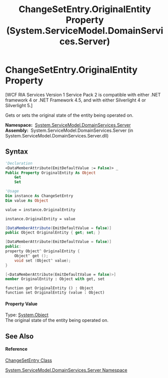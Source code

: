﻿---
title: ChangeSetEntry.OriginalEntity Property  (System.ServiceModel.DomainServices.Server)
TOCTitle: OriginalEntity Property
ms:assetid: P:System.ServiceModel.DomainServices.Server.ChangeSetEntry.OriginalEntity
ms:mtpsurl: https://msdn.microsoft.com/en-us/library/system.servicemodel.domainservices.server.changesetentry.originalentity(v=VS.91)
ms:contentKeyID: 28755716
ms.date: 01/27/2012
mtps_version: v=VS.91
f1_keywords:
- System.ServiceModel.DomainServices.Server.ChangeSetEntry.OriginalEntity
- System.ServiceModel.DomainServices.Server.ChangeSetEntry.get_OriginalEntity
- System.ServiceModel.DomainServices.Server.ChangeSetEntry.set_OriginalEntity
dev_langs:
- CSharp
- JScript
- VB
- FSharp
- c++
api_location:
- System.ServiceModel.DomainServices.Server.dll
api_name:
- System.ServiceModel.DomainServices.Server.ChangeSetEntry.get_OriginalEntity
- System.ServiceModel.DomainServices.Server.ChangeSetEntry.OriginalEntity
- System.ServiceModel.DomainServices.Server.ChangeSetEntry.set_OriginalEntity
api_type:
- Managed
topic_type:
- apiref
- kbSyntax
product_family_name: VS
ROBOTS: INDEX,FOLLOW
---

# ChangeSetEntry.OriginalEntity Property

\[WCF RIA Services Version 1 Service Pack 2 is compatible with either .NET framework 4 or .NET Framework 4.5, and with either Silverlight 4 or Silverlight 5.\]

Gets or sets the original state of the entity being operated on.

**Namespace:**  [System.ServiceModel.DomainServices.Server](ff423220\(v=vs.91\).md)  
**Assembly:**  System.ServiceModel.DomainServices.Server (in System.ServiceModel.DomainServices.Server.dll)

## Syntax

``` vb
'Declaration
<DataMemberAttribute(EmitDefaultValue := False)> _
Public Property OriginalEntity As Object
    Get
    Set
```

``` vb
'Usage
Dim instance As ChangeSetEntry
Dim value As Object

value = instance.OriginalEntity

instance.OriginalEntity = value
```

``` csharp
[DataMemberAttribute(EmitDefaultValue = false)]
public Object OriginalEntity { get; set; }
```

``` c++
[DataMemberAttribute(EmitDefaultValue = false)]
public:
property Object^ OriginalEntity {
    Object^ get ();
    void set (Object^ value);
}
```

``` fsharp
[<DataMemberAttribute(EmitDefaultValue = false)>]
member OriginalEntity : Object with get, set
```

``` jscript
function get OriginalEntity () : Object
function set OriginalEntity (value : Object)
```

#### Property Value

Type: [System.Object](https://msdn.microsoft.com/en-us/library/e5kfa45b)  
The original state of the entity being operated on.  

## See Also

#### Reference

[ChangeSetEntry Class](ff422139\(v=vs.91\).md)

[System.ServiceModel.DomainServices.Server Namespace](ff423220\(v=vs.91\).md)

